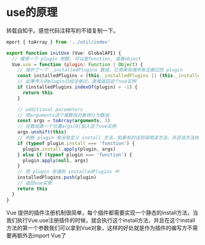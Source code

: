 # use的原理

转载自知乎。感觉代码注释写的不错复制一下。
```js
mport { toArray } from '../util/index'

export function initUse (Vue: GlobalAPI) {
  // 接受一个 plugin 参数, 可以是function, 或者object
  Vue.use = function (plugin: Function | Object) {
    // 维护了一个 _installedPlugins 数组，它用来存储所有注册过的 plugin
    const installedPlugins = (this._installedPlugins || (this._installedPlugins = []))
    // 如果传入的plugin已经注册过，直接返回这个vue实例
    if (installedPlugins.indexOf(plugin) > -1) {
      return this
    }

    // additional parameters
    // 把arguments这个类数组对象转化为数组
    const args = toArray(arguments, 1)
    // 在数组第一个位置args[0]加入这个vue实例 
    args.unshift(this)
    // 判断 plugin 有没有定义 install 方法，如果有的话则调用该方法，并且该方法执行的第一个参数是 Vue
    if (typeof plugin.install === 'function') {
      plugin.install.apply(plugin, args)
    } else if (typeof plugin === 'function') {
      plugin.apply(null, args)
    }
    // 把 plugin 存储到 installedPlugins 中
    installedPlugins.push(plugin)
    // 返回vue实例
    return this
  }
}
```
Vue 提供的插件注册机制很简单，每个插件都需要实现一个静态的install方法，当我们执行Vue.use注册插件的时候，就会执行这个install方法，并且在这个install方法的第一个参数我们可以拿到Vue对象，这样的好处就是作为插件的编写方不需要再额外去import Vue了